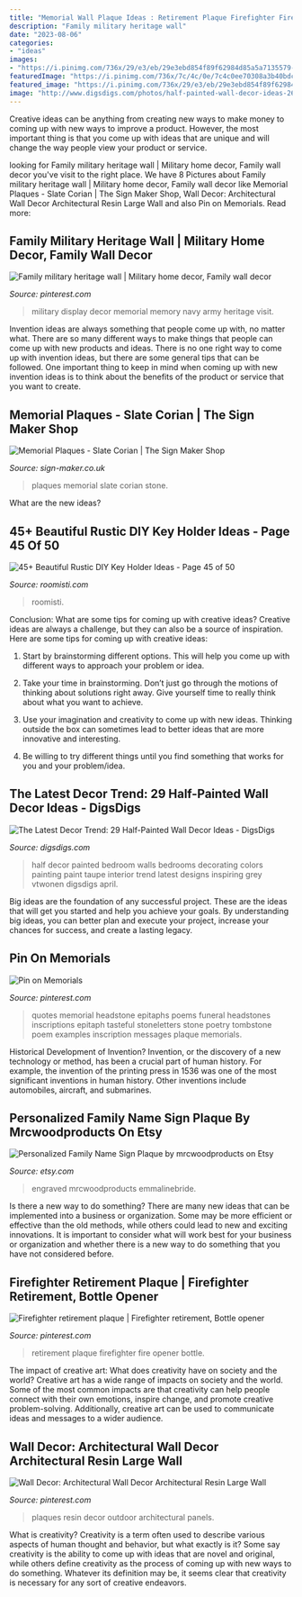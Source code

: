 ```yaml
---
title: "Memorial Wall Plaque Ideas : Retirement Plaque Firefighter Fire Opener Bottle"
description: "Family military heritage wall"
date: "2023-08-06"
categories:
- "ideas"
images:
- "https://i.pinimg.com/736x/29/e3/eb/29e3ebd854f89f62984d85a5a7135579--memorial-quotes-plaque.jpg"
featuredImage: "https://i.pinimg.com/736x/7c/4c/0e/7c4c0ee70308a3b40bdc2e576a874f6e.jpg"
featured_image: "https://i.pinimg.com/736x/29/e3/eb/29e3ebd854f89f62984d85a5a7135579--memorial-quotes-plaque.jpg"
image: "http://www.digsdigs.com/photos/half-painted-wall-decor-ideas-26-554x738.jpg"
---
```



Creative ideas can be anything from creating new ways to make money to coming up with new ways to improve a product. However, the most important thing is that you come up with ideas that are unique and will change the way people view your product or service.

	

		
looking for Family military heritage wall | Military home decor, Family wall decor you've visit to the right place. We have 8 Pictures about Family military heritage wall | Military home decor, Family wall decor like Memorial Plaques - Slate Corian | The Sign Maker Shop, Wall Decor: Architectural Wall Decor Architectural Resin Large Wall and also Pin on Memorials. Read more:
		
    
## Family Military Heritage Wall | Military Home Decor, Family Wall Decor

<img loading=lazy src="https://i.pinimg.com/736x/7c/4c/0e/7c4c0ee70308a3b40bdc2e576a874f6e.jpg" onerror="this.onerror=null;this.src='https://tse3.mm.bing.net/th?id=OIP.QvpcyS8rYDUHljS5qcAHxQHaFj&amp;pid=15.1';" alt="Family military heritage wall | Military home decor, Family wall decor">

_Source: pinterest.com_

>military display decor memorial memory navy army heritage visit. 

	

Invention ideas are always something that people come up with, no matter what. There are so many different ways to make things that people can come up with new products and ideas. There is no one right way to come up with invention ideas, but there are some general tips that can be followed. One important thing to keep in mind when coming up with new invention ideas is to think about the benefits of the product or service that you want to create.

    
## Memorial Plaques - Slate Corian | The Sign Maker Shop

<img loading=lazy src="https://2.cdn.ekm.net/ekmps/shops/signmaker/images/memorial-plaques-slate-corian-size-heart-250mm-x-250mm-45806-p.jpg?w=1000&amp;h=999&amp;v=27112020-073406" onerror="this.onerror=null;this.src='https://tse4.mm.bing.net/th?id=OIP.ec73qcHJZXQ1D6G0X88ioAHaHZ&amp;pid=15.1';" alt="Memorial Plaques - Slate Corian | The Sign Maker Shop">

_Source: sign-maker.co.uk_

>plaques memorial slate corian stone. 

	

What are the new ideas?
 

    
## 45+ Beautiful Rustic DIY Key Holder Ideas - Page 45 Of 50

<img loading=lazy src="https://roomisti.com/wp-content/uploads/2018/12/49-Amazing-Rustic-DIY-Key-Holder-Ideas-45.jpg" onerror="this.onerror=null;this.src='https://tse4.mm.bing.net/th?id=OIP.keB_lVav8WnwKREKXvCjfQHaFV&amp;pid=15.1';" alt="45+ Beautiful Rustic DIY Key Holder Ideas - Page 45 of 50">

_Source: roomisti.com_

>roomisti. 

	

Conclusion: What are some tips for coming up with creative ideas?
Creative ideas are always a challenge, but they can also be a source of inspiration. Here are some tips for coming up with creative ideas:
1. Start by brainstorming different options. This will help you come up with different ways to approach your problem or idea.

2. Take your time in brainstorming. Don’t just go through the motions of thinking about solutions right away. Give yourself time to really think about what you want to achieve.

3. Use your imagination and creativity to come up with new ideas. Thinking outside the box can sometimes lead to better ideas that are more innovative and interesting.

4. Be willing to try different things until you find something that works for you and your problem/idea.

    
## The Latest Decor Trend: 29 Half-Painted Wall Decor Ideas - DigsDigs

<img loading=lazy src="http://www.digsdigs.com/photos/half-painted-wall-decor-ideas-26-554x738.jpg" onerror="this.onerror=null;this.src='https://tse2.mm.bing.net/th?id=OIP.OiVRFKOpZRvpdiLzh1iwHAHaJ3&amp;pid=15.1';" alt="The Latest Decor Trend: 29 Half-Painted Wall Decor Ideas - DigsDigs">

_Source: digsdigs.com_

>half decor painted bedroom walls bedrooms decorating colors painting paint taupe interior trend latest designs inspiring grey vtwonen digsdigs april. 

	

Big ideas are the foundation of any successful project. These are the ideas that will get you started and help you achieve your goals. By understanding big ideas, you can better plan and execute your project, increase your chances for success, and create a lasting legacy.

    
## Pin On Memorials

<img loading=lazy src="https://i.pinimg.com/736x/29/e3/eb/29e3ebd854f89f62984d85a5a7135579--memorial-quotes-plaque.jpg" onerror="this.onerror=null;this.src='https://tse1.mm.bing.net/th?id=OIP.Pdrlb-H5q-W2Tx2CpcjsqAHaLJ&amp;pid=15.1';" alt="Pin on Memorials">

_Source: pinterest.com_

>quotes memorial headstone epitaphs poems funeral headstones inscriptions epitaph tasteful stoneletters stone poetry tombstone poem examples inscription messages plaque memorials. 

	

Historical Development of Invention?
Invention, or the discovery of a new technology or method, has been a crucial part of human history. For example, the invention of the printing press in 1536 was one of the most significant inventions in human history. Other inventions include automobiles, aircraft, and submarines.

    
## Personalized Family Name Sign Plaque By Mrcwoodproducts On Etsy

<img loading=lazy src="https://img0.etsystatic.com/118/0/5740095/il_750xN.868283234_3b9l.jpg" onerror="this.onerror=null;this.src='https://tse4.mm.bing.net/th?id=OIP.TjAPJZNK00M0O5VlVn5LqAHaFj&amp;pid=15.1';" alt="Personalized Family Name Sign Plaque by mrcwoodproducts on Etsy">

_Source: etsy.com_

>engraved mrcwoodproducts emmalinebride. 

	

Is there a new way to do something?
There are many new ideas that can be implemented into a business or organization. Some may be more efficient or effective than the old methods, while others could lead to new and exciting innovations. It is important to consider what will work best for your business or organization and whether there is a new way to do something that you have not considered before.

    
## Firefighter Retirement Plaque | Firefighter Retirement, Bottle Opener

<img loading=lazy src="https://i.pinimg.com/736x/05/23/99/052399beaadc19c609f7a908311bf514--firefighters-retirement.jpg" onerror="this.onerror=null;this.src='https://tse2.mm.bing.net/th?id=OIP.RsxALsgKXxgsXHs-FSRklADhEs&amp;pid=15.1';" alt="Firefighter retirement plaque | Firefighter retirement, Bottle opener">

_Source: pinterest.com_

>retirement plaque firefighter fire opener bottle. 

	

The impact of creative art: What does creativity have on society and the world?
Creative art has a wide range of impacts on society and the world. Some of the most common impacts are that creativity can help people connect with their own emotions, inspire change, and promote creative problem-solving. Additionally, creative art can be used to communicate ideas and messages to a wider audience.

    
## Wall Decor: Architectural Wall Decor Architectural Resin Large Wall

<img loading=lazy src="https://i.pinimg.com/736x/ef/6c/fb/ef6cfbfcbd006eb332a9c6913e84f4dd--wall-plaques-resins.jpg" onerror="this.onerror=null;this.src='https://tse1.mm.bing.net/th?id=OIP.5-IHtR-G0sbtajUwOTSe0wAAAA&amp;pid=15.1';" alt="Wall Decor: Architectural Wall Decor Architectural Resin Large Wall">

_Source: pinterest.com_

>plaques resin decor outdoor architectural panels. 

	

What is creativity?
Creativity is a term often used to describe various aspects of human thought and behavior, but what exactly is it? Some say creativity is the ability to come up with ideas that are novel and original, while others define creativity as the process of coming up with new ways to do something. Whatever its definition may be, it seems clear that creativity is necessary for any sort of creative endeavors.

